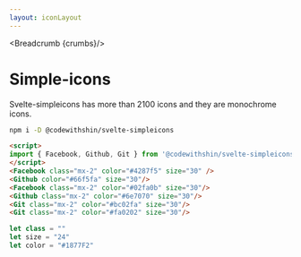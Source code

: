 ```yaml
---
layout: iconLayout
---
```


<script>
  import Htwo from '../utils/Htwo.svelte'
  import { Breadcrumb } from '$lib/index'
  import { Facebook, Github, Git } from 'svelte-simples';

  let crumbs = [
    {
      label:'Home',
      href:'/'
    },
    {
      label:'Icons',
      href:'/icons/'
    },
    {
      label:'Simple-icons',
      href:'/icons/simple-icons'
    },
  ]
</script>

<Breadcrumb {crumbs}/>

<h1 class="text-3xl w-full dark:text-white py-8">Simple-icons</h1>

<p class=" dark:text-white py-4">Svelte-simpleicons has more than 2100 icons and they are monochrome icons.</p>

<Htwo label="Installing Simple-icons" />

```sh
npm i -D @codewithshin/svelte-simpleicons
```

<Htwo label="Examples" />

<div class="container flex flex-wrap justify-center rounded-xl mx-auto bg-gradient-to-r bg-white dark:bg-gray-900 border border-gray-200 dark:border-gray-700 p-2 sm:p-6 h-72">
<Facebook class="mx-2" color="#4287f5" size="30" />
<Github color="#66f5fa" size="30"/>  
<Facebook class="mx-2" color="#02fa0b" size="30"/>
<Github class="mx-2" color="#6e7070" size="30"/>
<Git class="mx-2" color="#bc02fa" size="30"/>
<Git class="mx-2" color="#fa0202" size="30"/>
</div>

```html
<script>
import { Facebook, Github, Git } from '@codewithshin/svelte-simpleicons';
</script>
<Facebook class="mx-2" color="#4287f5" size="30" />
<Github color="#66f5fa" size="30"/>  
<Facebook class="mx-2" color="#02fa0b" size="30"/>
<Github class="mx-2" color="#6e7070" size="30"/>
<Git class="mx-2" color="#bc02fa" size="30"/>
<Git class="mx-2" color="#fa0202" size="30"/>
```

<Htwo label="Props" />

```js
let class = ""
let size = "24"
let color = "#1877F2"
```


